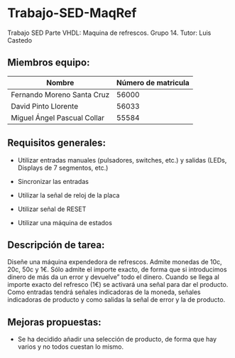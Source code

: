 # Trabajo-SED-MaqRef

Trabajo SED Parte VHDL: Maquina de refrescos. Grupo 14. Tutor: Luis Castedo

## **Miembros equipo:**

| Nombre | Número de matricula |
| ------ | ------------------- |
| Fernando Moreno Santa Cruz | 56000 |
| David Pinto Llorente | 56033 |
| Miguel Ángel Pascual Collar | 55584 |

## **Requisitos generales:**

* Utilizar entradas manuales (pulsadores, switches, etc.) y salidas (LEDs, Displays de 7 segmentos, etc.)

* Sincronizar las entradas

* Utilizar la señal de reloj de la placa

* Utilizar señal de RESET

* Utilizar una máquina de estados


## **Descripción de tarea:**

Diseñe una máquina expendedora de refrescos. Admite monedas de 10c, 20c, 50c y 1€. Sólo admite el importe exacto, de forma que si introducimos dinero de más da un error y devuelve” todo el dinero. Cuando se llega al importe exacto del refresco (1€) se activará una señal para dar el producto. Como entradas tendrá señales indicadoras de la moneda, señales indicadoras de producto y como salidas la señal de error y la de producto.

## **Mejoras propuestas:**

* Se ha decidido añadir una selección de producto, de forma que hay varios y no todos cuestan lo mismo.
